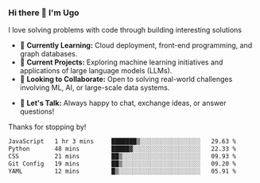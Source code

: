 ### Hi there 👋 I'm Ugo
<!--![PyCharm](https://img.shields.io/badge/PyCharm-000000.svg?&style=for-the-badge&logo=PyCharm&logoColor=white)&nbsp;
![PyTorch](https://img.shields.io/badge/PyTorch-EE4C2C?style=for-the-badge&logo=pytorch&logoColor=white)&nbsp;
![GitKraken](https://img.shields.io/badge/GitKraken-179287?style=for-the-badge&logo=GitKraken&logoColor=white)&nbsp;)-->

I love solving problems with code through building interesting solutions

- 🌱 **Currently Learning:** Cloud deployment, front-end programming, and graph databases.
- 🔭 **Current Projects:** Exploring machine learning initiatives and applications of large language models (LLMs).
- 👯 **Looking to Collaborate:** Open to solving real-world challenges involving ML, AI, or large-scale data systems.
<!-- - 🤔 I’m looking for help with  -->
- 💬 **Let's Talk:** Always happy to chat, exchange ideas, or answer questions!

Thanks for stopping by!


<!--![Ugo's GitHub stats](https://github-readme-stats-eight-theta.vercel.app/api?username=uokoroafor&show_icons=true&theme=transparent&hide=stars,issues)-->
<!--![Ugo's GitHub stats](https://github-readme-stats-eight-theta.vercel.app/api?username=uokoroafor&show_icons=true&theme=transparent&hide=issues)-->

<!--[![Top Langs](https://github-readme-stats-git-masterrstaa-rickstaa.vercel.app/api/top-langs/?username=uokoroafor&layout=compact&theme=transparent)](https://github.com/uokoroafor/)-->



<!-- ### This week in code 👨🏾‍💻 -->
<!--START_SECTION:waka-->

```txt
JavaScript   1 hr 3 mins     ███████▒░░░░░░░░░░░░░░░░░   29.63 %
Python       48 mins         █████▓░░░░░░░░░░░░░░░░░░░   22.33 %
CSS          21 mins         ██▒░░░░░░░░░░░░░░░░░░░░░░   09.93 %
Git Config   19 mins         ██▒░░░░░░░░░░░░░░░░░░░░░░   09.20 %
YAML         12 mins         █▒░░░░░░░░░░░░░░░░░░░░░░░   05.91 %
```

<!--END_SECTION:waka-->

<!--
  ![visitors](https://visitor-badge.glitch.me/badge?page_id=page.id&left_color=green&right_color=red)
  ![visitors](https://visitor-badge.glitch.me/badge?page_id=${uokoroafor}.${uokoroafor})-->

 

<!-- [![Linkedin](https://img.shields.io/badge/linkedin-%230077B5.svg?style=for-the-badge&logo=linkedin&logoColor=white)](https://www.linkedin.com/in/ugo-okoroafor-49709878/) &nbsp; -->

<!--
**Uokoroafor/Uokoroafor** is a ✨ _special_ ✨ repository because its `README.md` (this file) appears on your GitHub profile.

Here are some ideas to get you started:

- 🔭 I’m currently working on ...
- 🌱 I’m currently learning ...
- 👯 I’m looking to collaborate on ...
- 🤔 I’m looking for help with ...
- 💬 Ask me about ...
- 📫 How to reach me: ...
- 😄 Pronouns: ...
- ⚡ Fun fact: ...
[![Ugo's's wakatime stats](https://github-readme-stats.vercel.app/api/wakatime?username=willianrod)](https://github.com/anuraghazra/github-readme-stats)-->
